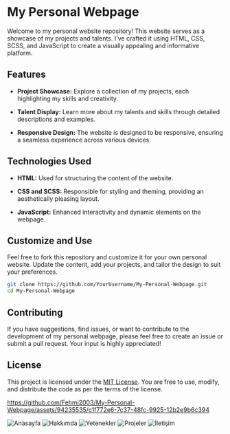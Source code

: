 # My Personal Webpage

Welcome to my personal website repository! This website serves as a showcase of my projects and talents. I've crafted it using HTML, CSS, SCSS, and JavaScript to create a visually appealing and informative platform.

## Features

- **Project Showcase:** Explore a collection of my projects, each highlighting my skills and creativity.

- **Talent Display:** Learn more about my talents and skills through detailed descriptions and examples.

- **Responsive Design:** The website is designed to be responsive, ensuring a seamless experience across various devices.

## Technologies Used

- **HTML:** Used for structuring the content of the website.

- **CSS and SCSS:** Responsible for styling and theming, providing an aesthetically pleasing layout.

- **JavaScript:** Enhanced interactivity and dynamic elements on the webpage.


## Customize and Use

Feel free to fork this repository and customize it for your own personal website. Update the content, add your projects, and tailor the design to suit your preferences.

```bash
git clone https://github.com/YourUsername/My-Personal-Webpage.git
cd My-Personal-Webpage
```

## Contributing

If you have suggestions, find issues, or want to contribute to the development of my personal webpage, please feel free to create an issue or submit a pull request. Your input is highly appreciated!

## License

This project is licensed under the [MIT License](LICENSE). You are free to use, modify, and distribute the code as per the terms of the license.


https://github.com/Fehmi2003/My-Personal-Webpage/assets/94235535/c1f772e6-7c37-48fc-9925-12b2e9b6c394


![Anasayfa](https://github.com/Fehmi2003/My-Personal-Webpage/assets/94235535/a4197065-50dc-499a-be49-0ca5696a6862)
![Hakkımda](https://github.com/Fehmi2003/My-Personal-Webpage/assets/94235535/3e592724-2400-45c4-9152-0aa72302b230)
![Yetenekler](https://github.com/Fehmi2003/My-Personal-Webpage/assets/94235535/6041a569-edfc-4a74-acbc-dac017659f1f)
![Projeler](https://github.com/Fehmi2003/My-Personal-Webpage/assets/94235535/94cfc971-cd93-4686-bbdc-48a95fc8e2da)
![İletişim](https://github.com/Fehmi2003/My-Personal-Webpage/assets/94235535/fe3dfb91-c47b-4b98-8e25-0a7a03f87ce8)
